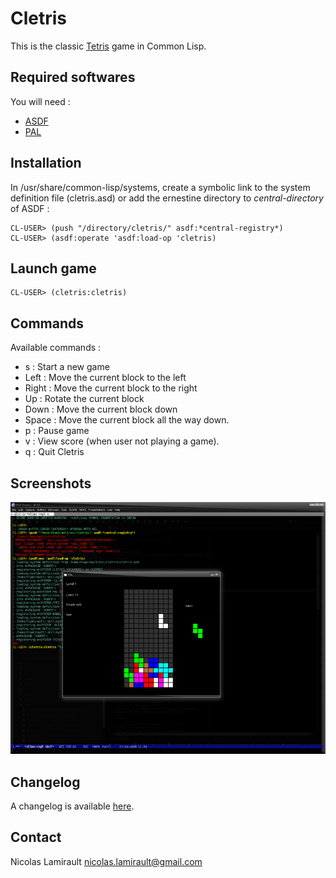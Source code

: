 Cletris
=======

This is the classic [Tetris](http://en.wikipedia.org/wiki/Tetris) game in Common Lisp.

## Required softwares

You will need :

* [ASDF](http://www.cliki.net/asdf)
* [PAL](http://common-lisp.net/project/pal)

## Installation

In /usr/share/common-lisp/systems, create a symbolic link
to the system definition file (cletris.asd) or
add the ernestine directory to *central-directory* of ASDF :

    CL-USER> (push "/directory/cletris/" asdf:*central-registry*)
    CL-USER> (asdf:operate 'asdf:load-op 'cletris)

## Launch game

    CL-USER> (cletris:cletris)


## Commands

Available commands :

* s : Start a new game
* Left : Move the current block to the left
* Right : Move the current block to the right
* Up : Rotate the current block
* Down : Move the current block down
* Space : Move the current block all the way down.
* p : Pause game
* v : View score (when user not playing a game).
* q : Quit Cletris


## Screenshots

![0.3](www/cletris-0.3.png)


## Changelog

A changelog is available [here](ChangeLog.md).


## Contact

Nicolas Lamirault <nicolas.lamirault@gmail.com>
